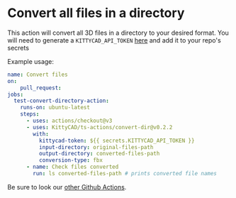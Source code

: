 # Convert all files in a directory

This action will convert all 3D files in a directory to your desired format.
You will need to generate a `KITTYCAD_API_TOKEN` [here](https://kittycad.io/account) and add it to your repo's secrets

Example usage:
```yml
name: Convert files
on:
    pull_request:
jobs:
  test-convert-directory-action:
    runs-on: ubuntu-latest
    steps:
      - uses: actions/checkout@v3
      - uses: KittyCAD/ts-actions/convert-dir@v0.2.2
        with:
          kittycad-token: ${{ secrets.KITTYCAD_API_TOKEN }}
          input-directory: original-files-path
          output-directory: converted-files-path
          conversion-type: fbx
      - name: Check files converted
        run: ls converted-files-path # prints converted file names
```

Be sure to look our [other Github Actions](https://github.com/marketplace?type=actions&query=kittycad+).
